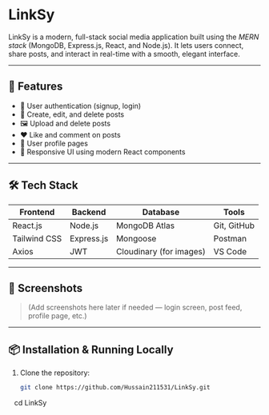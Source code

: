 # LinkSy

LinkSy is a modern, full-stack social media application built using the *MERN stack* (MongoDB, Express.js, React, and Node.js). It lets users connect, share posts, and interact in real-time with a smooth, elegant interface.

---

## 🚀 Features

- 🔐 User authentication (signup, login)
- 📝 Create, edit, and delete posts
- 🖼 Upload and delete posts
- ❤ Like and comment on posts
- 👤 User profile pages
- 🧠 Responsive UI using modern React components

---

## 🛠 Tech Stack

| Frontend | Backend | Database | Tools |
|----------|---------|----------|-------|
| React.js | Node.js | MongoDB Atlas | Git, GitHub |
| Tailwind CSS | Express.js | Mongoose | Postman |
| Axios | JWT | Cloudinary (for images) | VS Code |

---

## 📸 Screenshots

> (Add screenshots here later if needed — login screen, post feed, profile page, etc.)

---

## 📦 Installation & Running Locally

1. Clone the repository:
   ```bash
   git clone https://github.com/Hussain211531/LinkSy.git
   cd LinkSy
